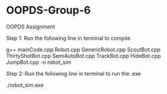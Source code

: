 # OOPDS-Group-6
OOPDS Assignment

Step 1: Run the following line in terminal to compile

g++ mainCode.cpp Robot.cpp GenericRobot.cpp ScoutBot.cpp ThirtyShotBot.cpp SemiAutoBot.cpp TrackBot.cpp HideBot.cpp JumpBot.cpp -o robot_sim

Step 2: Run the following line in terminal to run the .exe

./robot_sim.exe